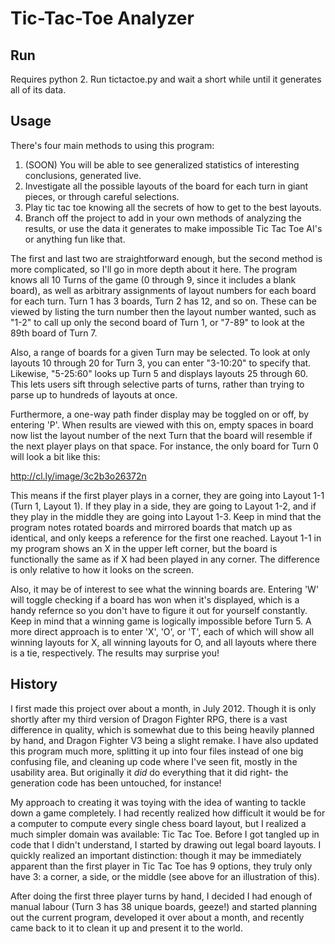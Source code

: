 Tic-Tac-Toe Analyzer
====================

Run
---
Requires python 2. Run tictactoe.py and wait a short while until it generates all of its data.

Usage
-----
There's four main methods to using this program:
1) (SOON) You will be able to see generalized statistics of interesting conclusions, generated live.
2) Investigate all the possible layouts of the board for each turn in giant pieces, or through careful selections.
3) Play tic tac toe knowing all the secrets of how to get to the best layouts.
4) Branch off the project to add in your own methods of analyzing the results, or use the data it generates to make impossible Tic Tac Toe AI's or anything fun like that.

The first and last two are straightforward enough, but the second method is more complicated, so I'll go in more depth about it here. The program knows all 10 Turns of the game (0 through 9, since it includes a blank board), as well as arbitrary assignments of layout numbers for each board for each turn. Turn 1 has 3 boards, Turn 2 has 12, and so on. These can be viewed by listing the turn number then the layout number wanted, such as "1-2" to call up only the second board of Turn 1, or "7-89" to look at the 89th board of Turn 7.

Also, a range of boards for a given Turn may be selected. To look at only layouts 10 through 20 for Turn 3, you can enter "3-10:20" to specify that. Likewise, "5-25:60" looks up Turn 5 and displays layouts 25 through 60. This lets users sift through selective parts of turns, rather than trying to parse up to hundreds of layouts at once.

Furthermore, a one-way path finder display may be toggled on or off, by entering 'P'. When results are viewed with this on, empty spaces in board now list the layout number of the next Turn that the board will resemble if the next player plays on that space. For instance, the only board for Turn 0 will look a bit like this:

http://cl.ly/image/3c2b3o26372n

This means if the first player plays in a corner, they are going into Layout 1-1 (Turn 1, Layout 1). If they play in a side, they are going to Layout 1-2, and if they play in the middle they are going into Layout 1-3. Keep in mind that the program notes rotated boards and mirrored boards that match up as identical, and only keeps a reference for the first one reached. Layout 1-1 in my program shows an X in the upper left corner, but the board is functionally the same as if X had been played in any corner. The difference is only relative to how it looks on the screen.

Also, it may be of interest to see what the winning boards are. Entering 'W' will toggle checking if a board has won when it's displayed, which is a handy refernce so you don't have to figure it out for yourself constantly. Keep in mind that a winning game is logically impossible before Turn 5. A more direct approach is to enter 'X', 'O', or 'T', each of which will show all winning layouts for X, all winning layouts for O, and all layouts where there is a tie, respectively. The results may surprise you!

History
-------
I first made this project over about a month, in July 2012. Though it is only shortly after my third version of Dragon Fighter RPG, there is a vast difference in quality, which is somewhat due to this being heavily planned by hand, and Dragon Fighter V3 being a slight remake. I have also updated this program much more, splitting it up into four files instead of one big confusing file, and cleaning up code where I've seen fit, mostly in the usability area. But originally it *did* do everything that it did right- the generation code has been untouched, for instance!

My approach to creating it was toying with the idea of wanting to tackle down a game completely. I had recently realized how difficult it would be for a computer to compute every single chess board layout, but I realized a much simpler domain was available: Tic Tac Toe. Before I got tangled up in code that I didn't understand, I started by drawing out legal board layouts. I quickly realized an important distinction: though it may be immediately apparent than the first player in Tic Tac Toe has 9 options, they truly only have 3: a corner, a side, or the middle (see above for an illustration of this).

After doing the first three player turns by hand, I decided I had enough of manual labour (Turn 3 has 38 unique boards, geeze!) and started planning out the current program, developed it over about a month, and recently came back to it to clean it up and present it to the world.
